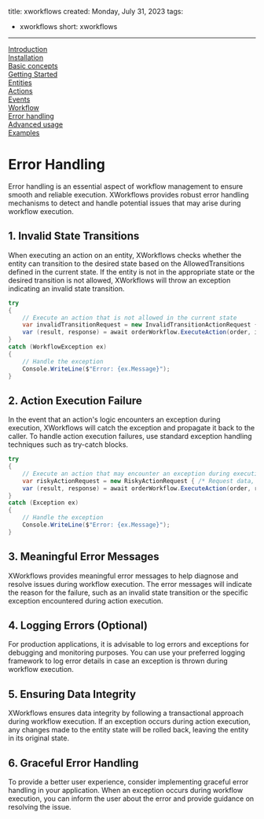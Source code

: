 title: xworkflows
created: Monday, July 31, 2023
tags:
  - xworkflows
short: xworkflows
---
<a href="index.html">Introduction</a><br>
<a href="installation.html">Installation</a><br>
<a href="basic.html">Basic concepts</a><br>
<a href="starting.html">Getting Started</a><br>
<a href="entities.html">Entities</a><br>
<a href="actions.html">Actions</a><br>
<a href="events.html">Events</a><br>
<a href="workflow.html">Workflow</a><br>
<a href="errors.html">Error handling</a><br>
<a href="advanced.html">Advanced usage</a><br>
<a href="examples.html">Examples</a><br>

# Error Handling
Error handling is an essential aspect of workflow management to ensure smooth and reliable execution. XWorkflows provides robust error handling mechanisms to detect and handle potential issues that may arise during workflow execution.

## 1. Invalid State Transitions
When executing an action on an entity, XWorkflows checks whether the entity can transition to the desired state based on the AllowedTransitions defined in the current state. If the entity is not in the appropriate state or the desired transition is not allowed, XWorkflows will throw an exception indicating an invalid state transition.

```csharp
try
{
    // Execute an action that is not allowed in the current state
    var invalidTransitionRequest = new InvalidTransitionActionRequest { /* Request data, if needed */ };
    var (result, response) = await orderWorkflow.ExecuteAction(order, invalidTransitionRequest);
}
catch (WorkflowException ex)
{
    // Handle the exception
    Console.WriteLine($"Error: {ex.Message}");
}
```
## 2. Action Execution Failure
In the event that an action's logic encounters an exception during execution, XWorkflows will catch the exception and propagate it back to the caller. To handle action execution failures, use standard exception handling techniques such as try-catch blocks.

```csharp
try
{
    // Execute an action that may encounter an exception during execution
    var riskyActionRequest = new RiskyActionRequest { /* Request data, if needed */ };
    var (result, response) = await orderWorkflow.ExecuteAction(order, riskyActionRequest);
}
catch (Exception ex)
{
    // Handle the exception
    Console.WriteLine($"Error: {ex.Message}");
}
```
## 3. Meaningful Error Messages
XWorkflows provides meaningful error messages to help diagnose and resolve issues during workflow execution. The error messages will indicate the reason for the failure, such as an invalid state transition or the specific exception encountered during action execution.

## 4. Logging Errors (Optional)
For production applications, it is advisable to log errors and exceptions for debugging and monitoring purposes. You can use your preferred logging framework to log error details in case an exception is thrown during workflow execution.

## 5. Ensuring Data Integrity
XWorkflows ensures data integrity by following a transactional approach during workflow execution. If an exception occurs during action execution, any changes made to the entity state will be rolled back, leaving the entity in its original state.

## 6. Graceful Error Handling
To provide a better user experience, consider implementing graceful error handling in your application. When an exception occurs during workflow execution, you can inform the user about the error and provide guidance on resolving the issue.